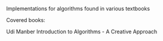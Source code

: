 Implementations for algorithms found in various textbooks

Covered books:

Udi Manber
Introduction to Algorithms - A Creative Approach